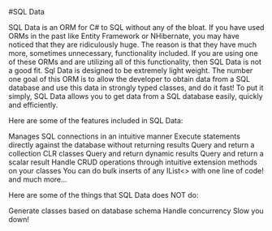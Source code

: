 #SQL Data

SQL Data is an ORM for C# to SQL without any of the bloat. If you have used ORMs in the past like Entity Framework or NHibernate, you may have noticed that they are ridiculously huge. The reason is that they have much more, sometimes unnecessary, functionality included. If you are using one of these ORMs and are utilizing all of this functionality, then SQL Data is not a good fit. Sql Data is designed to be extremely light weight. The number one goal of this ORM is to allow the developer to obtain data from a SQL database and use this data in strongly typed classes, and do it fast! To put it simply, SQL Data allows you to get data from a SQL database easily, quickly and efficiently.

Here are some of the features included in SQL Data:

Manages SQL connections in an intuitive manner
Execute statements directly against the database without returning results
Query and return a collection CLR classes
Query and return dynamic results
Query and return a scalar result
Handle CRUD operations through intuitive extension methods on your classes
You can do bulk inserts of any IList<> with one line of code!
and much more...

Here are some of the things that SQL Data does NOT do:

Generate classes based on database schema
Handle concurrency
Slow you down!
